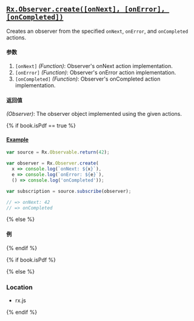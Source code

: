 ## [`Rx.Observer.create([onNext], [onError], [onCompleted])`](https://github.com/Reactive-Extensions/RxJS/blob/master/src/core/observer.js#L52)

Creates an observer from the specified `onNext`, `onError`, and `onCompleted` actions.

#### 参数
1. `[onNext]` *(Function)*: Observer's onNext action implementation.
1. `[onError]` *(Function)*: Observer's onError action implementation.
1. `[onCompleted]` *(Function)*: Observer's onCompleted action implementation.

#### 返回值
*(Observer)*: The observer object implemented using the given actions.

{% if book.isPdf == true %}

#### [Example](http://jsbin.com/banep/2/edit?js,console)

```js
var source = Rx.Observable.return(42);

var observer = Rx.Observer.create(
  x => console.log(`onNext: ${x}`),
  e => console.log(`onError: ${e}`),
  () => console.log('onCompleted'));

var subscription = source.subscribe(observer);

// => onNext: 42
// => onCompleted
```

{% else %}

#### 例

[](http://jsbin.com/banep/2/embed?js,console)

{% endif %}

{% if book.isPdf %}



{% else %}

### Location

- rx.js

{% endif %}